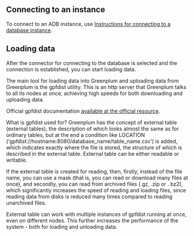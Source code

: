 ## Connecting to an instance

To connect to an ADB instance, use [Instructions for connecting to a database instance](../../../dbaas/connect).

## Loading data

After the connector for connecting to the database is selected and the connection is established, you can start loading data.

The main tool for loading data into Greenplum and uploading data from Greenplum is the gpfdist utility. This is an http server that Greenplum talks to all its nodes at once, achieving high speeds for both downloading and uploading data.

Official gpfdist documentation [available at the official resource](https://docs.vmware.com/en/VMware-Greenplum/7/greenplum-database/utility_guide-ref-gpfdist.html).

What is gpfdist used for? Greenplum has the concept of external table (external tables), the description of which looks almost the same as for ordinary tables, but at the end a condition like LOCATION ('gpfdist://hostname:8080/database_name/table_name.csv') is added, which indicates exactly where the file is stored, the structure of which is described in the external table. External table can be either readable or writable.

If the external table is created for reading, then, firstly, instead of the file name, you can use a mask (that is, you can read or download many files at once), and secondly, you can read from archived files (.gz, .zip or . bz2), which significantly increases the speed of reading and loading files, since reading data from disks is reduced many times compared to reading unarchived files.

External table can work with multiple instances of gpfdist running at once, even on different nodes. This further increases the performance of the system - both for loading and unloading data.
